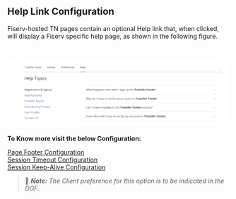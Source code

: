 ## Help Link Configuration 

Fiserv-hosted TN pages contain an optional Help link that, when clicked, will display a Fiserv specific help page, as shown in the following figure. 

 

&nbsp;

<center>

![Image](../../../assets/images/help.png) <br />


</center> 

**To Know more visit the below Configuration:**

[Page Footer Configuration](?path=docs/getting-started/TN-UI-Widget/Page_Footer_Configuration.md)    
[Session Timeout Configuration](?path=docs/getting-started/TN-UI-Widget/Session_Timeout_Configuration.md)    
[Session Keep-Alive Configuration ](?path=docs/getting-started/TN-UI-Widget/Session_Keep-Alive_Configuration.md)    

<!-- theme: info -->

> :memo: _**Note:** The Client preference for this option is to be indicated in the DGF._